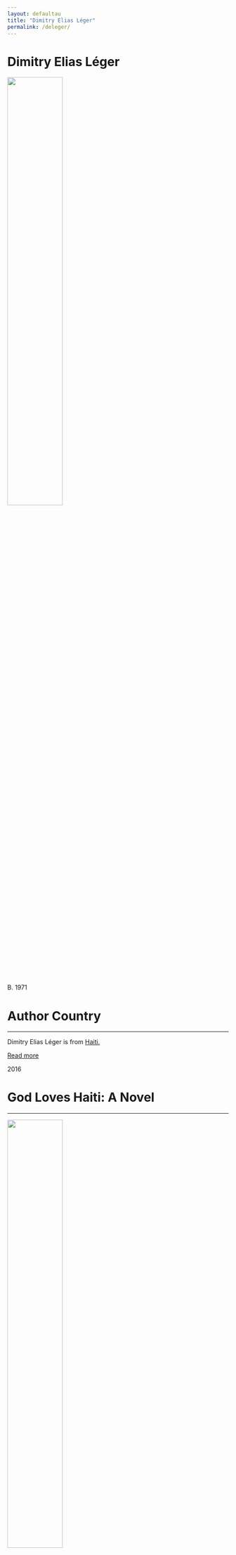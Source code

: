 ```yaml
---
layout: defaultau
title: "Dimitry Elias Léger"
permalink: /deleger/
---
```

<!-- partial:index.partial.html -->
<div class="content">
    <h1>Dimitry Elias Léger</h1>
    <div class="quote">
        <div><img src="https://i0.wp.com/twodropsofink.com/wp-content/uploads/2020/03/dimitry-.jpeg?resize=380%2C450&ssl=1" height="50%" width = "50%" class="logo"></div>
    </div>
    <div class="timeline">
        <div style="padding-bottom:100px;"></div>
        <div class="block">
            <div class="date right"><p class="right"> B. 1971 </p></div>
            <div class="dot"></div>
            <div class="left first">
              <div class="author_country">
                <h1>Author Country</h1><hr>
          <div class="aclocation">  <p>Dimitry Elias Léger is from <a href="{{ site.baseurl }}/5">Haiti.</a></p></div>
            <div class="acreadmore">    <a href="https://en.wikipedia.org/wiki/Dimitry_Elias_Léger" target="_blank">Read more</a></div>
            </div>
            </div>
        </div>
        <div class="block">
            <div class="date left"><p class="left">2016</p></div>
            <div class="dot"></div>
            <div class="right">
                <h1>God Loves Haiti: A Novel</h1><hr>
                <p><img src="https://m.media-amazon.com/images/I/416BGw25UvL._SY291_BO1,204,203,200_QL40_FMwebp_.jpg" height="50%" width = "50%"></p>
                <p>
                Language: English<br/>
                Publisher: Amistad<br/>
                Pub_location: Sacramento, CA, United States<br/>
                Genre: Fiction (Novel)<br/>
                Length: 272</p>
            </div>
        </div>
        <div class="block">
            <div class="date left"><p class="left">2021</p></div>
            <div class="dot"></div>
            <div class="right">
                <h1>God Loves Haiti: Roman</h1><hr>
                <p><img src="https://la1ere.francetvinfo.fr/image/v9bzKOrIqth-zN6pcX-LMWyLmOA/930x620/filters:format(webp)/outremer/2021/11/04/6183d2c73bfc1_blank-660-x-440-34-1820937.jpg" height="60%" width = "60%"></p>
                <p>
                Language: French<br/>
                Publisher: Caraïbéditions<br/>
                Pub_location: Le Lamentin, Martinique<br/>
                Genre: Fiction (Novel)<br/>
                Length: 262<br/>                   </p>
            </div>
        </div>
        <div id="footer">
    </div>
</div>
